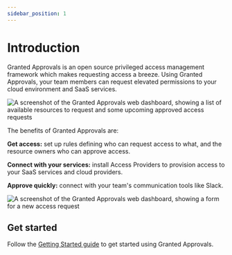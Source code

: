```yaml
---
sidebar_position: 1
---
```


# Introduction

Granted Approvals is an open source privileged access management framework which makes requesting access a breeze. Using Granted Approvals, your team members can request elevated permissions to your cloud environment and SaaS services.

![A screenshot of the Granted Approvals web dashboard, showing a list of available resources to request and some upcoming approved access requests](/img/approvals-home.png)

The benefits of Granted Approvals are:

**Get access:** set up rules defining who can request access to what, and the resource owners who can approve access.

**Connect with your services:** install Access Providers to provision access to your SaaS services and cloud providers.

**Approve quickly:** connect with your team's communication tools like Slack.

![A screenshot of the Granted Approvals web dashboard, showing a form for a new access request](/img/approvals-newrequest.png)

## Get started

Follow the [Getting Started guide](/granted-approvals/introduction) to get started using Granted Approvals.
